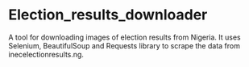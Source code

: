 # Election_results_downloader
A tool for downloading images of election results from Nigeria. It uses Selenium, BeautifulSoup and Requests library to scrape the data from inecelectionresults.ng.
